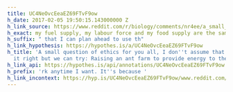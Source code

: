 ```yaml
---
title: UC4NeOvcEeaEZ69FTvF9ow
h_date: 2017-02-05 19:50:15.143000000 Z
h_link_source: https://www.reddit.com/r/biology/comments/nr4ee/a_small_question_of_ethics_for_you_all_i_dont/
h_exact: my fuel supply, my labour force and my food supply are the same thing
h_suffix: " that I can plan ahead to use th"
h_link_hypothesis: https://hypothes.is/a/UC4NeOvcEeaEZ69FTvF9ow
h_title: 'A small question of ethics for you all, I don''t assume that we''ll get
  it right but we can try: Raising an ant farm to provide energy to the grid • /r/biology'
h_link_api: https://hypothes.is/api/annotations/UC4NeOvcEeaEZ69FTvF9ow
h_prefix: 'rk anytime I want. It''s because '
h_link_incontext: https://hyp.is/UC4NeOvcEeaEZ69FTvF9ow/www.reddit.com/r/biology/comments/nr4ee/a_small_question_of_ethics_for_you_all_i_dont/
---
```


